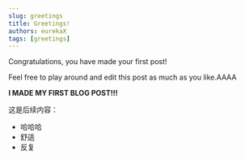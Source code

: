```yaml
---
slug: greetings
title: Greetings!
authors: eurekaX
tags: [greetings]
---
```


Congratulations, you have made your first post!

Feel free to play around and edit this post as much as you like.AAAA

**I MADE MY FIRST BLOG POST!!!**

<!-- truncate -->

这是后续内容：

* 哈哈哈
* 舒适
* 反复
